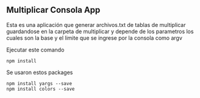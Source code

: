 ## Multiplicar Consola App

Esta es una aplicación que generar archivos.txt de tablas de multiplicar guardandose en la carpeta de multiplicar y depende de los parametros los cuales son la base y el limite que se ingrese por la consola como argv

Ejecutar este comando

```
npm install
```

Se usaron estos packages

```
npm install yargs --save
npm install colors --save
```